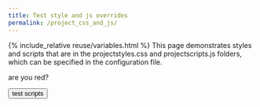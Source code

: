 ```yaml
---
title: Test style and js overrides
permalink: /project_css_and_js/
---
```

{% include_relative reuse/variables.html %}
This page demonstrates styles and scripts that are in the projectstyles.css and projectscripts.js folders, which can be specified in the configuration file. 

<p class="test">are you red?</p>

<button id="scriptTest">test scripts</button>